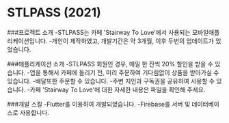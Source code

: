 # STLPASS (2021)

###프로젝트 소개
-STLPASS는 카페 'Stairway To Love'에서 사용되는 모바일애플리케이션입니다.
-개인이 제작하였고, 개발기간은 약 3개월, 이후 두번의 업데이트가 있었습니다.

###애플리케이션 소개
-STLPASS 회원인 경우, 매일 한 잔씩 20% 할인을 받을 수 있습니다.
-앱을 통해서 카페에 들리기 전, 미리 주문하여 기다림없이 상품을 받아가실 수 있습니다.
-배달또한 주문할 수 있습니다.
-주변 지인과 구독권을 공유하여 사용할 수 있습니다.
-카페 'Stairway To Love'에 대한 자세한 내용은 파일을 확인해 주세요.

###개발 스킬
-Flutter를 이용하여 개발되었습니다.
-Firebase를 서버 및 데이터베이스로 사용합니다.

